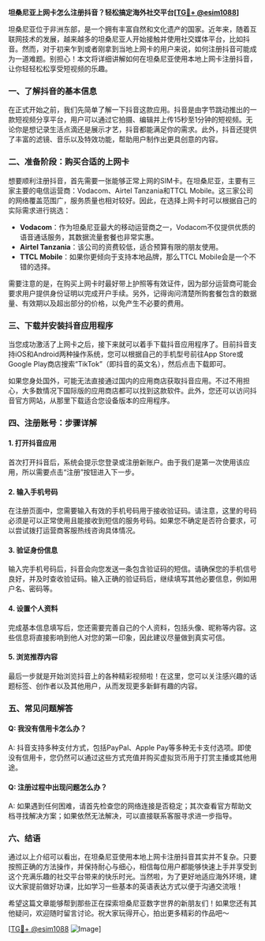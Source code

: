 **坦桑尼亚上网卡怎么注册抖音？轻松搞定海外社交平台[[TG💪+ @esim1088](https://t.me/s/esim1088)]**

坦桑尼亚位于非洲东部，是一个拥有丰富自然和文化遗产的国家。近年来，随着互联网技术的发展，越来越多的坦桑尼亚人开始接触并使用社交媒体平台，比如抖音。然而，对于初来乍到或者刚拿到当地上网卡的用户来说，如何注册抖音可能成为一道难题。别担心！本文将详细讲解如何在坦桑尼亚使用本地上网卡注册抖音，让你轻轻松松享受短视频的乐趣。

### 一、了解抖音的基本信息

在正式开始之前，我们先简单了解一下抖音这款应用。抖音是由字节跳动推出的一款短视频分享平台，用户可以通过它拍摄、编辑并上传15秒至1分钟的短视频。无论你是想记录生活点滴还是展示才艺，抖音都能满足你的需求。此外，抖音还提供了丰富的滤镜、音乐以及特效功能，帮助用户制作出更具创意的内容。

### 二、准备阶段：购买合适的上网卡

想要顺利注册抖音，首先需要一张能够正常上网的SIM卡。在坦桑尼亚，主要有三家主要的电信运营商：Vodacom、Airtel Tanzania和TTCL Mobile。这三家公司的网络覆盖范围广，服务质量也相对较好。因此，在选择上网卡时可以根据自己的实际需求进行挑选：

- **Vodacom**：作为坦桑尼亚最大的移动运营商之一，Vodacom不仅提供优质的语音通话服务，其数据流量套餐也非常实惠。
- **Airtel Tanzania**：该公司的资费较低，适合预算有限的朋友使用。
- **TTCL Mobile**：如果你更倾向于支持本地品牌，那么TTCL Mobile会是一个不错的选择。

需要注意的是，在购买上网卡时最好带上护照等有效证件，因为部分运营商可能会要求用户提供身份证明以完成开户手续。另外，记得询问清楚所购套餐包含的数据量、有效期以及超出部分的价格，以免产生不必要的费用。

### 三、下载并安装抖音应用程序

当您成功激活了上网卡之后，接下来就可以着手下载抖音应用程序了。目前抖音支持iOS和Android两种操作系统，您可以根据自己的手机型号前往App Store或Google Play商店搜索“TikTok”（即抖音的英文名），然后点击下载即可。

如果您身处国外，可能无法直接通过国内的应用商店获取抖音应用。不过不用担心，大多数情况下国际版的应用商店都可以找到这款软件。此外，您还可以访问抖音官方网站，从那里下载适合您设备版本的应用程序。

### 四、注册账号：步骤详解

#### 1. 打开抖音应用

首次打开抖音后，系统会提示您登录或注册新账户。由于我们是第一次使用该应用，所以需要点击“注册”按钮进入下一步。

#### 2. 输入手机号码

在注册页面中，您需要输入有效的手机号码用于接收验证码。请注意，这里的号码必须是可以正常使用且能接收到短信的服务号码。如果您不确定是否符合要求，可以尝试拨打运营商客服热线咨询具体情况。

#### 3. 验证身份信息

输入完手机号码后，抖音会向您发送一条包含验证码的短信。请确保您的手机信号良好，并及时查收验证码。输入正确的验证码后，继续填写其他必要信息，例如用户名、密码等。

#### 4. 设置个人资料

完成基本信息填写后，您还需要完善自己的个人资料，包括头像、昵称等内容。这些信息将直接影响到他人对您的第一印象，因此建议尽量做到真实可信。

#### 5. 浏览推荐内容

最后一步就是开始浏览抖音上的各种精彩视频啦！在这里，您可以关注感兴趣的话题标签、创作者以及其他用户，从而发现更多新鲜有趣的内容。

### 五、常见问题解答

#### Q: 我没有信用卡怎么办？
A: 抖音支持多种支付方式，包括PayPal、Apple Pay等多种无卡支付选项。即使没有信用卡，您仍然可以通过这些方式充值并购买虚拟货币用于打赏主播或其他用途。

#### Q: 注册过程中出现问题怎么办？
A: 如果遇到任何困难，请首先检查您的网络连接是否稳定；其次查看官方帮助文档寻找解决方案；如果依然无法解决，可以直接联系客服寻求进一步指导。

### 六、结语

通过以上介绍可以看出，在坦桑尼亚使用本地上网卡注册抖音其实并不复杂。只要按照正确的方法操作，并保持耐心与细心，相信每位用户都能够快速上手并享受到这个充满乐趣的社交平台带来的快乐时光。当然啦，为了更好地适应海外环境，建议大家提前做好功课，比如学习一些基本的英语表达方式以便于沟通交流哦！

希望这篇文章能够帮到那些正在探索坦桑尼亚数字世界的新朋友们！如果您还有其他疑问，欢迎随时留言讨论。祝大家玩得开心，拍出更多精彩的作品吧～

[[TG💪+ @esim1088](https://t.me/s/esim1088) ![Image](https://i.postimg.cc/4NQfJmqS/Snipaste-2025-05-13-00-14-12.png)]